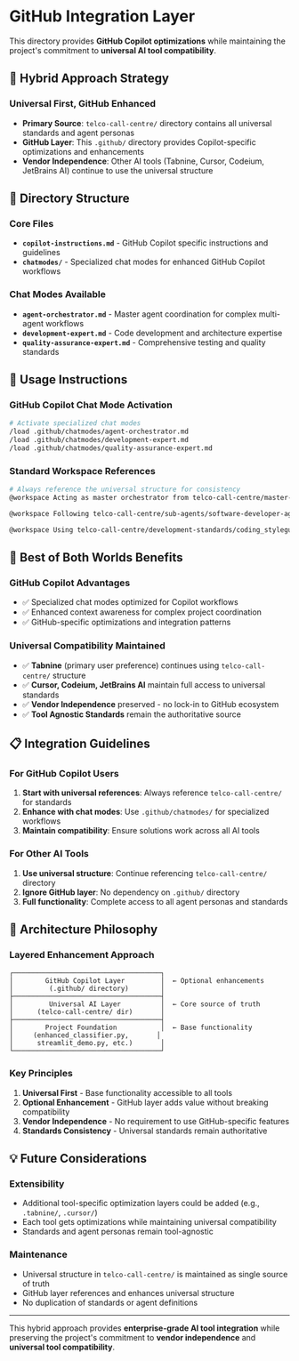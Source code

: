# GitHub Integration Layer

This directory provides **GitHub Copilot optimizations** while maintaining the project's commitment to **universal AI tool compatibility**.

## 🎯 Hybrid Approach Strategy

### Universal First, GitHub Enhanced
- **Primary Source**: `telco-call-centre/` directory contains all universal standards and agent personas
- **GitHub Layer**: This `.github/` directory provides Copilot-specific optimizations and enhancements
- **Vendor Independence**: Other AI tools (Tabnine, Cursor, Codeium, JetBrains AI) continue to use the universal structure

## 📁 Directory Structure

### Core Files
- **`copilot-instructions.md`** - GitHub Copilot specific instructions and guidelines
- **`chatmodes/`** - Specialized chat modes for enhanced GitHub Copilot workflows

### Chat Modes Available
- **`agent-orchestrator.md`** - Master agent coordination for complex multi-agent workflows
- **`development-expert.md`** - Code development and architecture expertise
- **`quality-assurance-expert.md`** - Comprehensive testing and quality standards

## 🔧 Usage Instructions

### GitHub Copilot Chat Mode Activation
```bash
# Activate specialized chat modes
/load .github/chatmodes/agent-orchestrator.md
/load .github/chatmodes/development-expert.md
/load .github/chatmodes/quality-assurance-expert.md
```

### Standard Workspace References
```bash
# Always reference the universal structure for consistency
@workspace Acting as master orchestrator from telco-call-centre/master-agent.md...

@workspace Following telco-call-centre/sub-agents/software-developer-agent.md...

@workspace Using telco-call-centre/development-standards/coding_styleguide.md...
```

## 🚀 Best of Both Worlds Benefits

### GitHub Copilot Advantages
- ✅ Specialized chat modes optimized for Copilot workflows
- ✅ Enhanced context awareness for complex project coordination
- ✅ GitHub-specific optimizations and integration patterns

### Universal Compatibility Maintained
- ✅ **Tabnine** (primary user preference) continues using `telco-call-centre/` structure
- ✅ **Cursor, Codeium, JetBrains AI** maintain full access to universal standards
- ✅ **Vendor Independence** preserved - no lock-in to GitHub ecosystem
- ✅ **Tool Agnostic Standards** remain the authoritative source

## 📋 Integration Guidelines

### For GitHub Copilot Users
1. **Start with universal references**: Always reference `telco-call-centre/` for standards
2. **Enhance with chat modes**: Use `.github/chatmodes/` for specialized workflows  
3. **Maintain compatibility**: Ensure solutions work across all AI tools

### For Other AI Tools
1. **Use universal structure**: Continue referencing `telco-call-centre/` directory
2. **Ignore GitHub layer**: No dependency on `.github/` directory
3. **Full functionality**: Complete access to all agent personas and standards

## 🎨 Architecture Philosophy

### Layered Enhancement Approach
```
┌─────────────────────────────────────┐
│        GitHub Copilot Layer         │  ← Optional enhancements
│         (.github/ directory)        │
├─────────────────────────────────────┤
│         Universal AI Layer          │  ← Core source of truth
│      (telco-call-centre/ dir)       │
├─────────────────────────────────────┤
│        Project Foundation           │  ← Base functionality
│     (enhanced_classifier.py,       │
│      streamlit_demo.py, etc.)       │
└─────────────────────────────────────┘
```

### Key Principles
1. **Universal First** - Base functionality accessible to all tools
2. **Optional Enhancement** - GitHub layer adds value without breaking compatibility
3. **Vendor Independence** - No requirement to use GitHub-specific features
4. **Standards Consistency** - Universal standards remain authoritative

## 💡 Future Considerations

### Extensibility
- Additional tool-specific optimization layers could be added (e.g., `.tabnine/`, `.cursor/`)
- Each tool gets optimizations while maintaining universal compatibility
- Standards and agent personas remain tool-agnostic

### Maintenance
- Universal structure in `telco-call-centre/` is maintained as single source of truth
- GitHub layer references and enhances universal structure
- No duplication of standards or agent definitions

---

This hybrid approach provides **enterprise-grade AI tool integration** while preserving the project's commitment to **vendor independence** and **universal tool compatibility**.